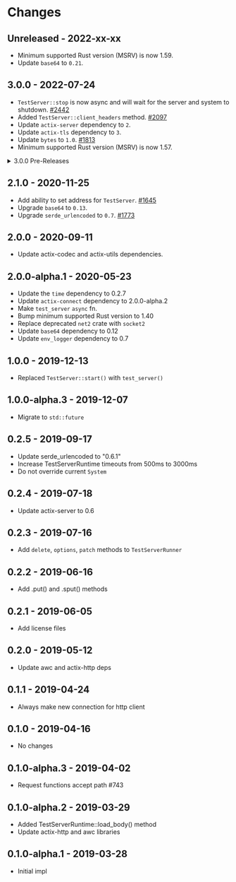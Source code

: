 # Changes

## Unreleased - 2022-xx-xx
- Minimum supported Rust version (MSRV) is now 1.59.
- Update `base64` to `0.21`.


## 3.0.0 - 2022-07-24
- `TestServer::stop` is now async and will wait for the server and system to shutdown. [#2442]
- Added `TestServer::client_headers` method. [#2097]
- Update `actix-server` dependency to `2`.
- Update `actix-tls` dependency to `3`.
- Update `bytes` to `1.0`. [#1813]
- Minimum supported Rust version (MSRV) is now 1.57.

[#2442]: https://github.com/actix/actix-web/pull/2442
[#2097]: https://github.com/actix/actix-web/pull/2097
[#1813]: https://github.com/actix/actix-web/pull/1813


<details>
<summary>3.0.0 Pre-Releases</summary>

## 3.0.0-beta.13 - 2022-02-16
- No significant changes since `3.0.0-beta.12`.


## 3.0.0-beta.12 - 2022-01-31
- No significant changes since `3.0.0-beta.11`.


## 3.0.0-beta.11 - 2022-01-04
- Minimum supported Rust version (MSRV) is now 1.54.


## 3.0.0-beta.10 - 2021-12-27
- Update `actix-server` to `2.0.0-rc.2`. [#2550]

[#2550]: https://github.com/actix/actix-web/pull/2550


## 3.0.0-beta.9 - 2021-12-11
- No significant changes since `3.0.0-beta.8`.


## 3.0.0-beta.8 - 2021-11-30
- Update `actix-tls` to `3.0.0-rc.1`. [#2474]

[#2474]: https://github.com/actix/actix-web/pull/2474


## 3.0.0-beta.7 - 2021-11-22
- Fix compatibility with experimental `io-uring` feature of `actix-rt`. [#2408]

[#2408]: https://github.com/actix/actix-web/pull/2408


## 3.0.0-beta.6 - 2021-11-15
- `TestServer::stop` is now async and will wait for the server and system to shutdown. [#2442]
- Update `actix-server` to `2.0.0-beta.9`. [#2442]
- Minimum supported Rust version (MSRV) is now 1.52.

[#2442]: https://github.com/actix/actix-web/pull/2442


## 3.0.0-beta.5 - 2021-09-09
- Minimum supported Rust version (MSRV) is now 1.51.


## 3.0.0-beta.4 - 2021-04-02
- Added `TestServer::client_headers` method. [#2097]

[#2097]: https://github.com/actix/actix-web/pull/2097


## 3.0.0-beta.3 - 2021-03-09
- No notable changes.


## 3.0.0-beta.2 - 2021-02-10
- No notable changes.


## 3.0.0-beta.1 - 2021-01-07
- Update `bytes` to `1.0`. [#1813]

[#1813]: https://github.com/actix/actix-web/pull/1813

</details>

## 2.1.0 - 2020-11-25
- Add ability to set address for `TestServer`. [#1645]
- Upgrade `base64` to `0.13`.
- Upgrade `serde_urlencoded` to `0.7`. [#1773]

[#1773]: https://github.com/actix/actix-web/pull/1773
[#1645]: https://github.com/actix/actix-web/pull/1645


## 2.0.0 - 2020-09-11
- Update actix-codec and actix-utils dependencies.


## 2.0.0-alpha.1 - 2020-05-23
- Update the `time` dependency to 0.2.7
- Update `actix-connect` dependency to 2.0.0-alpha.2
- Make `test_server` `async` fn.
- Bump minimum supported Rust version to 1.40
- Replace deprecated `net2` crate with `socket2`
- Update `base64` dependency to 0.12
- Update `env_logger` dependency to 0.7

## 1.0.0 - 2019-12-13
- Replaced `TestServer::start()` with `test_server()`


## 1.0.0-alpha.3 - 2019-12-07
- Migrate to `std::future`


## 0.2.5 - 2019-09-17
- Update serde_urlencoded to "0.6.1"
- Increase TestServerRuntime timeouts from 500ms to 3000ms
- Do not override current `System`


## 0.2.4 - 2019-07-18
- Update actix-server to 0.6


## 0.2.3 - 2019-07-16
- Add `delete`, `options`, `patch` methods to `TestServerRunner`


## 0.2.2 - 2019-06-16
- Add .put() and .sput() methods


## 0.2.1 - 2019-06-05
- Add license files


## 0.2.0 - 2019-05-12
- Update awc and actix-http deps


## 0.1.1 - 2019-04-24
- Always make new connection for http client


## 0.1.0 - 2019-04-16
- No changes


## 0.1.0-alpha.3 - 2019-04-02
- Request functions accept path #743


## 0.1.0-alpha.2 - 2019-03-29
- Added TestServerRuntime::load_body() method
- Update actix-http and awc libraries


## 0.1.0-alpha.1 - 2019-03-28
- Initial impl
